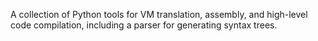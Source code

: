 A collection of Python tools for VM translation, assembly, and high-level code compilation, including a parser for generating syntax trees.

